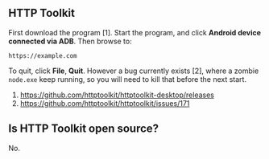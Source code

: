 ## HTTP Toolkit

First download the program [1]. Start the program, and click **Android device
connected via ADB**. Then browse to:

~~~
https://example.com
~~~

To quit, click **File**, **Quit**. However a bug currently exists [2], where a
zombie `node.exe` keep running, so you will need to kill that before the next
start.

1. https://github.com/httptoolkit/httptoolkit-desktop/releases
2. https://github.com/httptoolkit/httptoolkit/issues/171

## Is HTTP Toolkit open source?

No.
